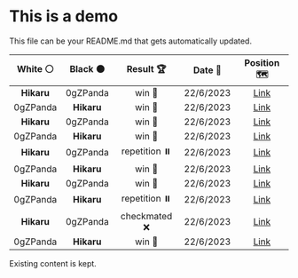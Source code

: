 # This is a demo

This file can be your README.md that gets automatically updated.

<!--START_SECTION:chessStats-->
<!-- Automatically generated with https://github.com/Balastrong/chess-stats-action -->

| White ⚪ | Black ⚫ | Result 🏆 | Date 📅 | Position 🗺️ |
|:---:|:---:|:---:|:---:|:---:|
| **Hikaru** | 0gZPanda | win 🥇 | 22/6/2023 | <a href="http://www.ee.unb.ca/cgi-bin/tervo/fen.pl?select=8/8/3k4/5N2/2PK4/6p1/8/8 b - -">Link</a> |
| 0gZPanda | **Hikaru** | win 🥇 | 22/6/2023 | <a href="http://www.ee.unb.ca/cgi-bin/tervo/fen.pl?select=8/8/6p1/p1n2p1p/P2p1P1P/1PpB2P1/1kP1K3/8 w - -">Link</a> |
| **Hikaru** | 0gZPanda | win 🥇 | 22/6/2023 | <a href="http://www.ee.unb.ca/cgi-bin/tervo/fen.pl?select=4Qbk1/5p1p/6pB/8/2p1B3/5PK1/3pq1PP/8 b - -">Link</a> |
| 0gZPanda | **Hikaru** | win 🥇 | 22/6/2023 | <a href="http://www.ee.unb.ca/cgi-bin/tervo/fen.pl?select=3b4/5k2/q3p1pn/3pPp1p/2nP1P1P/2P1B1P1/1RQ1BK2/r7 w - -">Link</a> |
| **Hikaru** | 0gZPanda | repetition ⏸️ | 22/6/2023 | <a href="http://www.ee.unb.ca/cgi-bin/tervo/fen.pl?select=8/7p/8/8/ppk1K3/4N3/Pn3PPP/8 b - -">Link</a> |
| 0gZPanda | **Hikaru** | win 🥇 | 22/6/2023 | <a href="http://www.ee.unb.ca/cgi-bin/tervo/fen.pl?select=6k1/5n2/p1q3pQ/1p2B2p/2p4P/P1Pp2PB/1P4K1/8 w - -">Link</a> |
| **Hikaru** | 0gZPanda | win 🥇 | 22/6/2023 | <a href="http://www.ee.unb.ca/cgi-bin/tervo/fen.pl?select=8/3KP3/2p5/1n6/7k/8/8/8 b - -">Link</a> |
| 0gZPanda | **Hikaru** | repetition ⏸️ | 22/6/2023 | <a href="http://www.ee.unb.ca/cgi-bin/tervo/fen.pl?select=8/2p3rk/6p1/4R2p/4Q2P/1q6/5PK1/8 b - -">Link</a> |
| **Hikaru** | 0gZPanda | checkmated ❌ | 22/6/2023 | <a href="http://www.ee.unb.ca/cgi-bin/tervo/fen.pl?select=8/PQ6/7k/4p2p/1pp5/3p4/1P2n2R/5Kq1 w - -">Link</a> |
| 0gZPanda | **Hikaru** | win 🥇 | 22/6/2023 | <a href="http://www.ee.unb.ca/cgi-bin/tervo/fen.pl?select=1k5r/p2r2p1/P2Pp1Q1/1p2Pn2/2q5/2N4p/1P3PP1/4R1K1 w - -">Link</a> |

<!--END_SECTION:chessStats-->

Existing content is kept.
